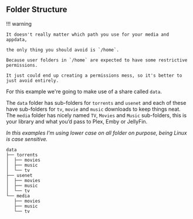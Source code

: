## Folder Structure

!!! warning

    It doesn't really matter which path you use for your media and appdata,

    the only thing you should avoid is `/home`.

    Because user folders in `/home` are expected to have some restrictive permissions.

    It just could end up creating a permissions mess, so it's better to just avoid entirely.

For this example we're going to make use of a share called `data`.

The `data` folder has sub-folders for `torrents` and `usenet` and each of these have sub-folders for `tv`, `movie` and `music` downloads to keep things neat. The `media` folder has nicely named `TV`, `Movies` and `Music` sub-folders, this is your library and what you’d pass to Plex, Emby or JellyFin.

*In this examples I'm using lower case on all folder on purpose, being Linux is case sensitive.*

```none
data
├── torrents
│  ├── movies
│  ├── music
│  └── tv
├── usenet
│  ├── movies
│  ├── music
│  └── tv
└── media
   ├── movies
   ├── music
   └── tv
```
